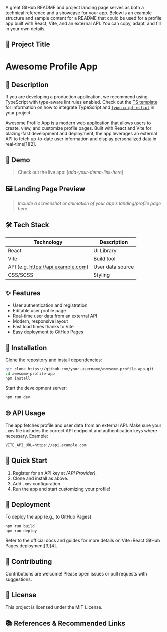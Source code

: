 

A great GitHub README and project landing page serves as both a technical reference and a showcase for your app. Below is an example structure and sample content for a README that could be used for a profile app built with React, Vite, and an external API. You can copy, adapt, and fill in your own details.

## 📄 Project Title

# Awesome Profile App

## 🚀 Description

If you are developing a production application, we recommend using TypeScript with type-aware lint rules enabled. Check out the [TS template](https://github.com/vitejs/vite/tree/main/packages/create-vite/template-react-ts) for information on how to integrate TypeScript and [`typescript-eslint`](https://typescript-eslint.io) in your project.

Awesome Profile App is a modern web application that allows users to create, view, and customize profile pages. Built with React and Vite for blazing-fast development and deployment, the app leverages an external API to fetch up-to-date user information and display personalized data in real-time[1][2].

## 🔗 Demo

> Check out the live app: _[add-your-demo-link-here]_

## 🖼️ Landing Page Preview

> _Include a screenshot or animation of your app's landing/profile page here._

## 🛠️ Tech Stack

| Technology | Description         |
|------------|--------------------|
| React      | UI Library         |
| Vite       | Build tool         |
| API (e.g. https://api.example.com) | User data source   |
| CSS/SCSS   | Styling            |

## ✨ Features

- User authentication and registration
- Editable user profile page
- Real-time user data from an external API
- Modern, responsive layout
- Fast load times thanks to Vite
- Easy deployment to GitHub Pages

## 🚧 Installation

Clone the repository and install dependencies:

```bash
git clone https://github.com/your-username/awesome-profile-app.git
cd awesome-profile-app
npm install
```

Start the development server:

```bash
npm run dev
```

## 🌐 API Usage

The app fetches profile and user data from an external API. Make sure your `.env` file includes the correct API endpoint and authentication keys where necessary. Example:

```
VITE_API_URL=https://api.example.com
```

## 📝 Quick Start

1. Register for an API key at _[API Provider]_.
2. Clone and install as above.
3. Add `.env` configuration.
4. Run the app and start customizing your profile!

## 🚀 Deployment

To deploy the app (e.g., to GitHub Pages):

```bash
npm run build
npm run deploy
```

Refer to the official docs and guides for more details on Vite+React GitHub Pages deployment[3][4].

## 🤝 Contributing

Contributions are welcome! Please open issues or pull requests with suggestions.

## 📄 License

This project is licensed under the MIT License.

## 📚 References & Recommended Links
